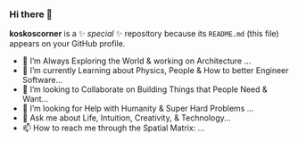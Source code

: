 ### Hi there 👋

**koskoscorner** is a ✨ _special_ ✨ repository because its `README.md` (this file) appears on your GitHub profile.

- 🔭 I’m Always Exploring the World & working on Architecture ...
- 🌱 I’m currently Learning about Physics, People & How to better Engineer Software...
- 👯 I’m looking to Collaborate on Building Things that People Need & Want...
- 🤔 I’m looking for Help with Humanity & Super Hard Problems ...
- 💬 Ask me about Life, Intuition, Creativity, & Technology...
- 📫 How to reach me through the Spatial Matrix: ...
<!--
- 😄 Pronouns: ...
- ⚡ Fun fact: ...
**koskoscorner/koskoscorner** is a ✨ _special_ ✨ repository because its `README.md` (this file) appears on your GitHub profile.
Here are some ideas to get you started:
-->



